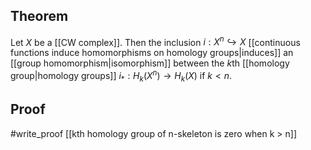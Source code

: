 ## Theorem
Let $X$ be a [[CW complex]]. Then the inclusion $i:X^n\hookrightarrow X$ [[continuous functions induce homomorphisms on homology groups|induces]] an [[group homomorphism|isomorphism]] between the $k$th [[homology group|homology groups]] $i_*:H_k(X^n)\to H_k(X)$ if $k<n$.
## Proof
#write_proof [[kth homology group of n-skeleton is zero when k > n]]